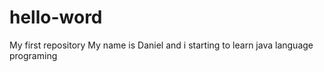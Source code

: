 # hello-word
My first repository
My name is Daniel and i starting to learn java language programing
